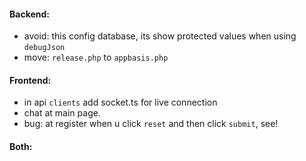 
#### Backend:
  -  avoid: this config database, its show protected values when using `debugJson`
  -  move: `release.php` to `appbasis.php`
  
#### Frontend:
  -  in api `clients` add socket.ts for live connection
  -  chat at main page.
  -  bug: at register when u click `reset` and then click `submit`, see!  

#### Both:
